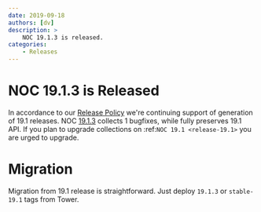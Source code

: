 ```yaml
---
date: 2019-09-18
authors: [dv]
description: >
    NOC 19.1.3 is released.
categories:
    - Releases
---
```

# NOC 19.1.3 is Released

In accordance to our [Release Policy](../../release-policy/index.md)
we're continuing support of generation of 19.1 releases. 
NOC [19.1.3](https://code.getnoc.com/noc/noc/tags/19.1.3)
collects 1 bugfixes, while fully preserves 19.1 API. If you plan to upgrade collections on :ref:`NOC 19.1 <release-19.1>`
you are urged to upgrade.
<!-- more -->

# Migration
Migration from 19.1 release is straightforward. Just deploy 
`19.1.3` or `stable-19.1` tags from Tower.

